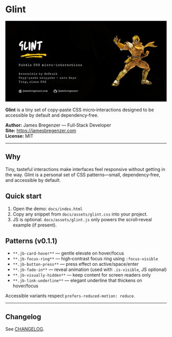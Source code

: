 # Glint

![Banner: Glint — subtle CSS micro‑interactions. Accessible, no dependencies, clean CSS.](docs/banner.svg)

**Glint** is a tiny set of copy‑paste CSS micro‑interactions designed to be accessible by default and dependency‑free.

**Author:** James Bregenzer — Full‑Stack Developer  
**Site:** https://jamesbregenzer.com  
**License:** MIT

---

## Why
Tiny, tasteful interactions make interfaces feel responsive without getting in the way. Glint is a personal set of CSS patterns—small, dependency‑free, and accessible by default.

## Quick start
1. Open the demo: `docs/index.html`  
2. Copy any snippet from `docs/assets/glint.css` into your project.  
3. JS is optional. `docs/assets/glint.js` only powers the scroll‑reveal example (if present).

## Patterns (v0.1.1)
- `**.jb-card-hover**` — gentle elevate on hover/focus
- `**.jb-focus-ring**` — high‑contrast focus ring using `:focus‑visible`
- `**.jb-button-press**` — press effect on active/space/enter
- `**.jb-fade-in**` — reveal animation (used with `.is‑visible`, JS optional)
- `**.jb-visually-hidden**` — keep content for screen readers only
- `**.jb-link-underline**` — elegant underline that thickens on hover/focus

Accessible variants respect `prefers-reduced-motion: reduce`.

---

## Changelog
See [CHANGELOG](./CHANGELOG.md).
